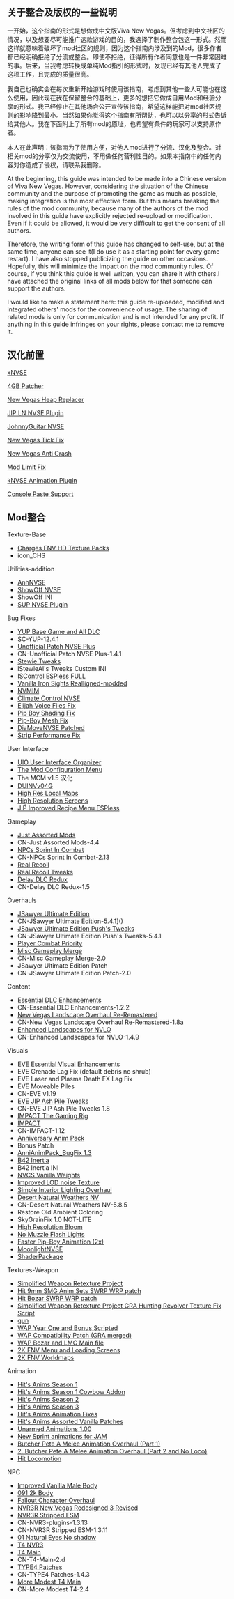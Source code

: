 ## 关于整合及版权的一些说明

一开始，这个指南的形式是想做成中文版Viva New Vegas。但考虑到中文社区的情况，以及想要尽可能推广这款游戏的目的，我选择了制作整合包这一形式。然而这样就意味着破坏了mod社区的规则，因为这个指南内涉及到的Mod，很多作者都已经明确拒绝了分流或整合。即使不拒绝，征得所有作者同意也是一件非常困难的事。后来，当我考虑转换成单纯Mod指引的形式时，发现已经有其他人完成了这项工作，且完成的质量很高。

我自己也确实会在每次重新开始游戏时使用该指南，考虑到其他一些人可能也在这么使用，因此现在我在保留整合的基础上，更多的想把它做成自用Mod和经验分享的形式。我已经停止在其他场合公开宣传该指南，希望这样能把对mod社区规则的影响降到最小。当然如果你觉得这个指南有所帮助，也可以以分享的形式告诉给其他人。我在下面附上了所有mod的原址，也希望有条件的玩家可以支持原作者。

本人在此声明：该指南为了使用方便，对他人mod进行了分流、汉化及整合。对相关mod的分享仅为交流使用，不用做任何营利性目的。如果本指南中的任何内容对你造成了侵权，请联系我删除。

At the beginning, this guide was intended to be made into a Chinese version of Viva New Vegas. However, considering the situation of the Chinese community and the purpose of promoting the game as much as possible, making integration is the most effective form. But this means breaking the rules of the mod community, because many of the authors of the mod involved in this guide have explicitly rejected re-upload or modification. Even if it could be allowed, it would be very difficult to get the consent of all authors. 

Therefore, the writing form of this guide has changed to self-use, but at the same time, anyone can see it(I do use it as a starting point for every game restart). I have also stopped publicizing the guide on other occasions. Hopefully, this will minimize the impact on the mod community rules. Of course, if you think this guide is well written, you can share it with others.I have attached the original links of all mods below for that someone can support the authors.

I would like to make a statement here: this guide re-uploaded, modified and integrated others' mods for the convenience of usage. The sharing of related mods is only for communication and is not intended for any profit. If anything in this guide infringes on your rights, please contact me to remove it.

## 汉化前置

[xNVSE](https://www.nexusmods.com/newvegas/mods/67883)

[4GB Patcher](https://www.nexusmods.com/newvegas/mods/62552)

[New Vegas Heap Replacer](https://www.nexusmods.com/newvegas/mods/69779)

[JIP LN NVSE Plugin](https://www.nexusmods.com/newvegas/mods/58277)

[JohnnyGuitar NVSE](https://www.nexusmods.com/newvegas/mods/66927)

[New Vegas Tick Fix](https://www.nexusmods.com/newvegas/mods/66537)

[New Vegas Anti Crash](https://www.nexusmods.com/newvegas/mods/53635)

[Mod Limit Fix](https://www.nexusmods.com/newvegas/mods/68714)

[kNVSE Animation Plugin](https://www.nexusmods.com/newvegas/mods/71336)

[Console Paste Support](https://www.nexusmods.com/newvegas/mods/65906)

## Mod整合

Texture-Base

- [Charges FNV HD Texture Packs](https://www.nexusmods.com/newvegas/mods/66368)
- icon_CHS

Utilities-addition

- [AnhNVSE](https://www.nexusmods.com/newvegas/mods/74012)
- [ShowOff NVSE](https://www.nexusmods.com/newvegas/mods/72541)
- ShowOff INI
- [SUP NVSE Plugin](https://www.nexusmods.com/newvegas/mods/73160)

Bug Fixes

- [YUP Base Game and All DLC](https://www.nexusmods.com/newvegas/mods/51664)
- SC-YUP-12.4.1
- [Unofficial Patch NVSE Plus](https://www.nexusmods.com/newvegas/mods/71239)
- CN-Unofficial Patch NVSE Plus-1.4.1
- [Stewie Tweaks](https://www.nexusmods.com/newvegas/mods/66347)
- lStewieAl's Tweaks Custom INI
- [ISControl ESPless FULL](https://www.nexusmods.com/newvegas/mods/75417)
- [Vanilla Iron Sights Realligned-modded](https://www.nexusmods.com/newvegas/mods/77672)
- [NVMIM](https://www.nexusmods.com/newvegas/mods/74295)
- [Climate Control NVSE](https://www.nexusmods.com/newvegas/mods/77205)
- [Elijah Voice Files Fix](https://www.nexusmods.com/newvegas/mods/73526)
- [Pip Boy Shading Fix](https://www.nexusmods.com/newvegas/mods/77957)
- [Pip-Boy Mesh Fix](https://www.nexusmods.com/newvegas/mods/78173)
- [DiaMoveNVSE Patched](https://www.nexusmods.com/newvegas/mods/78534)
- [Strip Performance Fix](https://www.nexusmods.com/newvegas/mods/78617)

User Interface

- [UIO User Interface Organizer](https://www.nexusmods.com/newvegas/mods/57174)
- [The Mod Configuration Menu](https://www.nexusmods.com/newvegas/mods/42507)
- The MCM v1.5 汉化
- [DUINVv04G](https://www.moddb.com/mods/unofficial-darnified-ui-update/downloads/unofficial-darnified-ui-update-fnv1)
- [High Res Local Maps](https://www.nexusmods.com/newvegas/mods/77963)
- [High Resolution Screens](https://www.nexusmods.com/newvegas/mods/77989)
- [JIP Improved Recipe Menu ESPless](https://www.nexusmods.com/newvegas/mods/75920)

Gameplay

- [Just Assorted Mods](https://www.nexusmods.com/newvegas/mods/66666)
- CN-Just Assorted Mods-4.4
- [NPCs Sprint In Combat](https://www.nexusmods.com/newvegas/mods/68179)
- CN-NPCs Sprint In Combat-2.13
- [Real Recoil](https://www.nexusmods.com/newvegas/mods/62153)
- [Real Recoil Tweaks](https://www.nexusmods.com/newvegas/mods/79358)
- [Delay DLC Redux](https://www.nexusmods.com/newvegas/mods/75851)
- CN-Delay DLC Redux-1.5

Overhauls

- [JSawyer Ultimate Edition](https://www.nexusmods.com/newvegas/mods/61592)
- CN-JSawyer Ultimate Edition-5.4.1]()
- [JSawyer Ultimate Edition Push's Tweaks](https://www.nexusmods.com/newvegas/mods/61592)
- CN-JSawyer Ultimate Edition Push's Tweaks-5.4.1
- [Player Combat Priority](https://www.nexusmods.com/newvegas/mods/71699)
- [Misc Gameplay Merge](https://www.nexusmods.com/newvegas/mods/73921)
- CN-Misc Gameplay Merge-2.0
- JSawyer Ultimate Edition Patch
- CN-JSawyer Ultimate Edition Patch-2.0

Content

- [Essential DLC Enhancements](https://www.nexusmods.com/newvegas/mods/73803)
- CN-Essential DLC Enhancements-1.2.2
- [New Vegas Landscape Overhaul Re-Remastered](https://www.nexusmods.com/newvegas/mods/74218)
- CN-New Vegas Landscape Overhaul Re-Remastered-1.8a
- [Enhanced Landscapes for NVLO](https://www.nexusmods.com/newvegas/mods/69406)
- CN-Enhanced Landscapes for NVLO-1.4.9

Visuals

- [EVE Essential Visual Enhancements](https://www.nexusmods.com/newvegas/mods/42666)
- EVE Grenade Lag Fix (default debris no shrub)
- EVE Laser and Plasma Death FX Lag Fix
- EVE Moveable Piles
- CN-EVE v1.19
- [EVE JIP Ash Pile Tweaks](https://www.nexusmods.com/newvegas/mods/64229)
- CN-EVE JIP Ash Pile Tweaks 1.8
- [IMPACT The Gaming Rig](https://www.nexusmods.com/newvegas/mods/57113)
- [IMPACT](https://www.nexusmods.com/newvegas/mods/62050)
- CN-IMPACT-1.12
- [Anniversary Anim Pack](https://www.nexusmods.com/newvegas/mods/70158)
- Bonus Patch
- [AnniAnimPack_BugFix 1.3](https://www.nexusmods.com/newvegas/mods/72320)
- [B42 Inertia](https://www.nexusmods.com/newvegas/mods/64335)
- B42 Inertia INI
- [NVCS Vanilla Weights](https://www.nexusmods.com/newvegas/mods/68776)
- [Improved LOD noise Texture](https://www.nexusmods.com/newvegas/mods/46451)
- [Simple Interior Lighting Overhaul](https://www.nexusmods.com/newvegas/mods/71390)
- [Desert Natural Weathers NV](https://www.nexusmods.com/newvegas/mods/75437)
- CN-Desert Natural Weathers NV-5.8.5
- Restore Old Ambient Coloring
- SkyGrainFix 1.0 NOT-LITE
- [High Resolution Bloom](https://www.nexusmods.com/newvegas/mods/77933)
- [No Muzzle Flash Lights](https://www.nexusmods.com/newvegas/mods/77781)
- [Faster Pip-Boy Animation (2x)](https://www.nexusmods.com/newvegas/mods/67761)
- [MoonlightNVSE](https://www.nexusmods.com/newvegas/mods/77683)
- [ShaderPackage](https://www.nexusmods.com/newvegas/mods/69135)

Textures-Weapon

- [Simplified Weapon Retexture Project](https://www.nexusmods.com/newvegas/mods/73675)
- [Hit 9mm SMG Anim Sets SWRP WRP patch](https://www.nexusmods.com/newvegas/mods/76301)
- [Hit Bozar SWRP WRP patch](https://www.nexusmods.com/newvegas/mods/76301)
- [Simplified Weapon Retexture Project GRA Hunting Revolver Texture Fix Script](https://www.nexusmods.com/newvegas/mods/76301)
- [gun](https://www.nexusmods.com/newvegas/mods/76301)
- [WAP Year One and Bonus Scripted](https://www.nexusmods.com/newvegas/mods/78140)
- [WAP Compatibility Patch (GRA merged)](https://www.nexusmods.com/newvegas/mods/78140)
- [WAP Bozar and LMG Main file](https://www.nexusmods.com/newvegas/mods/78140)
- [2K FNV Menu and Loading Screens](https://www.nexusmods.com/newvegas/mods/76605)
- [2K FNV Worldmaps](https://www.nexusmods.com/newvegas/mods/76605)

Animation

- [Hit's Anims Season 1](https://www.nexusmods.com/newvegas/mods/73856)
- [Hit's Anims Season 1 Cowbow Addon](https://www.nexusmods.com/newvegas/mods/73856)
- [Hit's Anims Season 2](https://www.nexusmods.com/newvegas/mods/75208)
- [Hit's Anims Season 3](https://www.nexusmods.com/newvegas/mods/76843)
- [Hit's Anims Animation Fixes](https://www.nexusmods.com/newvegas/mods/76457)
- [Hit's Anims Assorted Vanilla Patches](https://www.nexusmods.com/newvegas/mods/76413)
- [Unarmed Animations 1.00](https://www.nexusmods.com/newvegas/mods/75909)
- [New Sprint animations for JAM](https://www.nexusmods.com/newvegas/mods/74839)
- [Butcher Pete A Melee Animation Overhaul (Part 1)](https://www.nexusmods.com/newvegas/mods/76055)
- [2. Butcher Pete A Melee Animation Overhaul (Part 2 and No Loco)](https://www.nexusmods.com/newvegas/mods/77177)
- [Hit Locomotion](https://www.nexusmods.com/newvegas/mods/76097)

NPC

- [Improved Vanilla Male Body](https://www.nexusmods.com/newvegas/mods/70160)
- [091 2k Body](https://www.nexusmods.com/newvegas/mods/70160)
- [Fallout Character Overhaul](https://www.nexusmods.com/newvegas/mods/54460)
- [NVR3R New Vegas Redesigned 3 Revised](https://www.nexusmods.com/newvegas/mods/72951)
- [NVR3R Stripped ESM](https://www.nexusmods.com/newvegas/mods/72951)
- CN-NVR3-plugins-1.3.13
- CN-NVR3R Stripped ESM-1.3.11
- [01 Natural Eyes No shadow](https://www.nexusmods.com/newvegas/mods/62811)
- [T4 NVR3](https://www.nexusmods.com/newvegas/mods/68424)
- [T4 Main](https://www.nexusmods.com/newvegas/mods/66903)
- CN-T4-Main-2.d
- [TYPE4 Patches](https://www.nexusmods.com/newvegas/mods/74893)
- CN-TYPE4 Patches-1.4.3
- [More Modest T4 Main](https://www.nexusmods.com/newvegas/mods/69642)
- CN-More Modest T4-2.4
